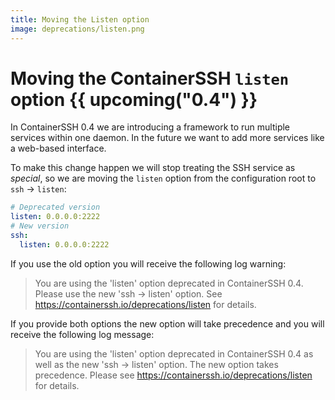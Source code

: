 ```yaml
---
title: Moving the Listen option
image: deprecations/listen.png
---
```


# Moving the ContainerSSH `listen` option {{ upcoming("0.4") }}

In ContainerSSH 0.4 we are introducing a framework to run multiple services within one daemon. In the future we want to add more services like a web-based interface.

To make this change happen we will stop treating the SSH service as *special*, so we are moving the `listen` option from the configuration root to `ssh` &rarr; `listen`:

```yaml
# Deprecated version
listen: 0.0.0.0:2222
# New version
ssh:
  listen: 0.0.0.0:2222
```

If you use the old option you will receive the following log warning:

> You are using the 'listen' option deprecated in ContainerSSH 0.4. Please use the new 'ssh -> listen' option. See https://containerssh.io/deprecations/listen for details.

If you provide both options the new option will take precedence and you will receive the following log message:

> You are using the 'listen' option deprecated in ContainerSSH 0.4 as well as the new 'ssh -> listen' option. The new option takes precedence. Please see https://containerssh.io/deprecations/listen for details.
